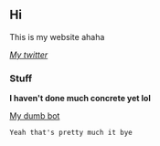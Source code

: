 ## Hi

This is my website ahaha

[_My twitter_](https://twitter.com/Talyeeee)

### Stuff

**I haven't done much concrete yet lol**

[My dumb bot](https://twitter.com/BotsonsFaveSon)

```markdown
Yeah that's pretty much it bye
```

